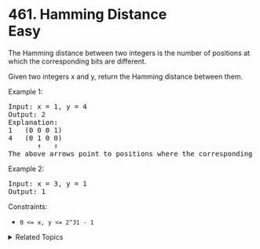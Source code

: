 # 461. Hamming Distance<br> Easy

The Hamming distance between two integers is the number of positions at which the corresponding bits are different.

Given two integers x and y, return the Hamming distance between them.

Example 1:

<pre>
Input: x = 1, y = 4
Output: 2
Explanation:
1   (0 0 0 1)
4   (0 1 0 0)
       ↑   ↑
The above arrows point to positions where the corresponding bits are different.
</pre>

Example 2:

<pre>
Input: x = 3, y = 1
Output: 1
</pre>

Constraints:

- `0 <= x, y <= 2^31 - 1`
  

<details>

<summary> Related Topics </summary>

-   `Bit Manipulation`

</details>